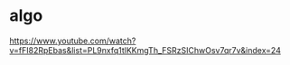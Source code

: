 # algo

https://www.youtube.com/watch?v=fFI82RpEbas&list=PL9nxfq1tlKKmgTh_FSRzSIChwOsv7qr7v&index=24
